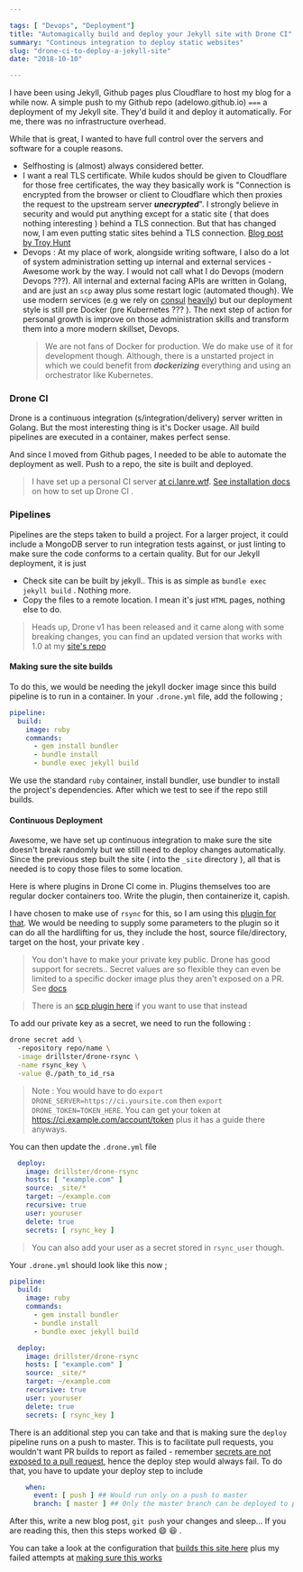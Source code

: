```yaml
---

tags: [ "Devops", "Deployment"]
title: "Automagically build and deploy your Jekyll site with Drone CI"
summary: "Continous integration to deploy static websites"
slug: "drone-ci-to-deploy-a-jekyll-site"
date: "2018-10-10"

---
```


I have been using Jekyll, Github pages plus Cloudflare to host my blog for a
while now. A simple push to my Github repo (adelowo.github.io) `===` a
deployment of my Jekyll site. They'd build it and deploy it automatically. For
me, there was no infrastructure overhead.

While that is great, I wanted to have full control over the servers and software
for a couple reasons.

- Selfhosting is (almost) always considered better.
- I want a real TLS certificate. While kudos should be given to Cloudflare for
  those free certificates, the way they basically work is "Connection is
  encrypted from the browser or client to Cloudflare which then proxies the
  request to the upstream server ***unecrypted***". I strongly believe in
  security and would put anything except for a static site ( that does nothing
  interesting ) behind a TLS connection. But that has changed now, I am even
  putting static sites behind a TLS connection.
  [Blog post by Troy Hunt](https://www.troyhunt.com/heres-why-your-static-website-needs-https/)
- Devops : At my place of work, alongside writing software, I also do a lot of system
  administration setting up internal and external services - Awesome work by the way.
  I would not call what I do Devops (modern Devops ???).
  All internal and external facing APIs are written in Golang, and are just an `scp` away plus
  some restart logic (automated though). We use modern services (e.g we rely
  on [consul](/blog/2018/02/18/managing-production-configuration/) [heavily](/blog/2018/09/06/loadbalancing-for-the-modern-web/)) but our deployment style is still pre Docker (pre Kubernetes ??? ).
  The next step of action for personal growth is improve on those administration skills and
  transform them into a more modern skillset, Devops.
  > We are not fans of Docker for production. We do make use of it for
  development though.
  > Although, there is a unstarted project in which we could benefit from ___dockerizing___
  everything and using an orchestrator like Kubernetes.


### Drone CI

Drone is a continuous integration (s/integration/delivery) server written in Golang. But the most
interesting thing is it's Docker usage. All build pipelines are executed in a
container, makes perfect sense.

And since I moved from Github pages, I needed to be able to automate the
deployment as well. Push to a repo, the site is built and deployed.
> I have set up a personal CI server [at ci.lanre.wtf](https://ci.lanre.wtf).
[ See installation docs ](http://docs.drone.io/installation/) on how to set up Drone CI .

### Pipelines

Pipelines are the steps taken to build a project. For a larger project, it could
include a MongoDB server to run integration tests against, or just linting to make
sure the code conforms to a certain quality. But for our Jekyll deployment, it
is just
- Check site can be built by jekyll.. This is as simple as `bundle exec jekyll
  build` . Nothing more.
- Copy the files to a remote location. I mean it's just `HTML` pages, nothing
  else to do.


> Heads up, Drone v1 has been released and it came along with some breaking
changes, you can find an updated version that works with 1.0 at my [site's
repo](https://github.com/adelowo/personal-site/blob/ea57057f9a47c063285e0f25690f8bb49d7d621e/.drone.yml)


#### Making sure the site builds

To do this, we would be needing the jekyll docker image since this build
pipeline is to run in a container. In your `.drone.yml` file, add the following
;


```yaml
pipeline:
  build:
    image: ruby
    commands:
      - gem install bundler
      - bundle install
      - bundle exec jekyll build
```



We use the standard `ruby` container, install bundler, use bundler to install
the project's dependencies. After which we test to see if the repo still builds.


#### Continuous Deployment

Awesome, we have set up continuous integration to make sure the site doesn't
break randomly but we still need to deploy changes automatically. Since the
previous step built the site ( into the `_site` directory ), all that is needed
is to copy those files to some location.

Here is where plugins in Drone CI come in. Plugins themselves too are regular
docker containers too. Write the plugin, then containerize it, capish.

I have chosen to make use of `rsync` for this, so I am using this [plugin for that](https://github.com/Drillster/drone-rsync). We would
be needing to supply some parameters to the plugin so it can do all the
hardlifting for us, they include the host, source file/directory, target on the
host, your private key .

> You don't have to make your private key public. Drone has good support for
secrets.. Secret values are so flexible they can even be limited to a specific docker
image plus they aren't exposed on a PR. See [docs](http://docs.drone.io/manage-secrets/)

> There is an [scp plugin here](https://github.com/appleboy/drone-scp#usage-from-drone-ci) if you want to
> use that instead

To add our private key as a secret, we need to run the following :


```sh
drone secret add \ 
  -repository repo/name \
  -image drillster/drone-rsync \
  -name rsync_key \
  -value @./path_to_id_rsa
```





> Note : You would have to do `export DRONE_SERVER=https://ci.yoursite.com` then
`export DRONE_TOKEN=TOKEN_HERE`. You can get your token at
https://ci.example.com/account/token plus it has a guide there anyways.


You can then update the `.drone.yml` file



```yaml
  deploy:
    image: drillster/drone-rsync
    hosts: [ "example.com" ]
    source: _site/*
    target: ~/example.com
    recursive: true
    user: youruser
    delete: true
    secrets: [ rsync_key ]
```


> You can also add your user as a secret stored in `rsync_user` though.

Your `.drone.yml` should look like this now ;

```yaml
pipeline:
  build:
    image: ruby
    commands:
      - gem install bundler
      - bundle install
      - bundle exec jekyll build

  deploy:
    image: drillster/drone-rsync
    hosts: [ "example.com" ]
    source: _site/*
    target: ~/example.com
    recursive: true
    user: youruser
    delete: true
    secrets: [ rsync_key ]
```


There is an additional step you can take and that is making sure the `deploy`
pipeline runs on a push to master. This is to facilitate pull requests, you
wouldn't want PR builds to report as failed - remember [secrets are not exposed
to a pull request](http://docs.drone.io/manage-secrets/), hence the deploy step
would always fail. To do that, you have to update your deploy step to include

```yaml
    when:
      event: [ push ] ## Would run only on a push to master
      branch: [ master ] ## Only the master branch can be deployed to production
```

After this, write a new blog post, `git push` your changes and sleep... If you
are reading this, then this steps worked :smile: :laughing: .

You can take a look at the configuration that [builds this site here](https://github.com/adelowo/personal-site/blob/master/.drone.yml) plus my failed attempts at [making sure this works](https://ci.lanre.wtf/adelowo/personal-site)
